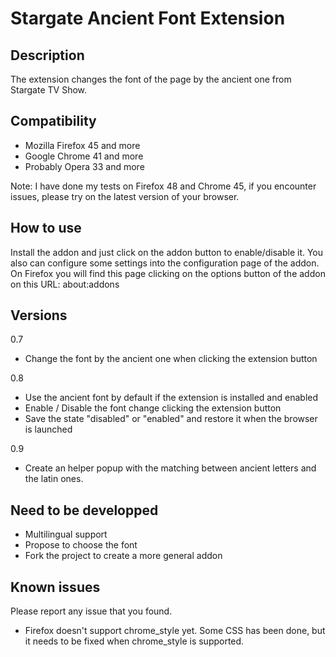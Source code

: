 # Stargate Ancient Font Extension

## Description ##

The extension changes the font of the page by the ancient one from Stargate TV Show.

## Compatibility ##

- Mozilla Firefox 45 and more
- Google Chrome 41 and more
- Probably Opera 33 and more

Note: I have done my tests on Firefox 48 and Chrome 45, if you encounter issues, please try on the latest version of your browser.

## How to use ##

Install the addon and just click on the addon button to enable/disable it.
You also can configure some settings into the configuration page of the addon.
On Firefox you will find this page clicking on the options button of the addon on this URL: about:addons

## Versions ##
0.7
- Change the font by the ancient one when clicking the extension button

0.8 
- Use the ancient font by default if the extension is installed and enabled
- Enable / Disable the font change clicking the extension button
- Save the state "disabled" or "enabled" and restore it when the browser is launched

0.9
- Create an helper popup with the matching between ancient letters and the latin ones.

## Need to be developped ##

- Multilingual support
- Propose to choose the font
- Fork the project to create a more general addon

## Known issues ##

Please report any issue that you found.

- Firefox doesn't support chrome_style yet. Some CSS has been done, but it needs to be fixed when chrome_style is supported.